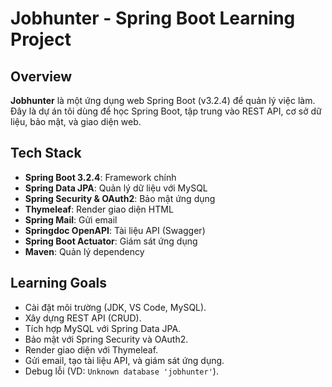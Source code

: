 # Jobhunter - Spring Boot Learning Project

## Overview
**Jobhunter** là một ứng dụng web Spring Boot (v3.2.4) để quản lý việc làm. Đây là dự án tôi dùng để học Spring Boot, tập trung vào REST API, cơ sở dữ liệu, bảo mật, và giao diện web.

## Tech Stack
- **Spring Boot 3.2.4**: Framework chính
- **Spring Data JPA**: Quản lý dữ liệu với MySQL
- **Spring Security & OAuth2**: Bảo mật ứng dụng
- **Thymeleaf**: Render giao diện HTML
- **Spring Mail**: Gửi email
- **Springdoc OpenAPI**: Tài liệu API (Swagger)
- **Spring Boot Actuator**: Giám sát ứng dụng
- **Maven**: Quản lý dependency

## Learning Goals
- Cài đặt môi trường (JDK, VS Code, MySQL).
- Xây dựng REST API (CRUD).
- Tích hợp MySQL với Spring Data JPA.
- Bảo mật với Spring Security và OAuth2.
- Render giao diện với Thymeleaf.
- Gửi email, tạo tài liệu API, và giám sát ứng dụng.
- Debug lỗi (VD: `Unknown database 'jobhunter'`).